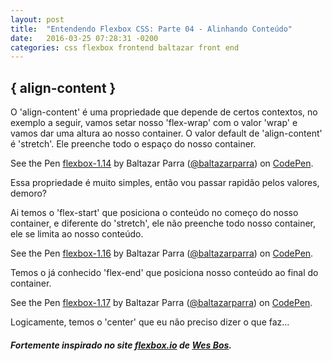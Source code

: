 ```yaml
---
layout: post
title:  "Entendendo Flexbox CSS: Parte 04 - Alinhando Conteúdo"
date:   2016-03-25 07:28:31 -0200
categories: css flexbox frontend baltazar front end
---
```


## \{ align-content \}

O 'align-content' é uma propriedade que depende de certos contextos, no exemplo a seguir,
vamos setar nosso 'flex-wrap' com o valor 'wrap' e vamos dar uma altura ao nosso container.
O valor default de 'align-content' é 'stretch'. Ele preenche todo o espaço do nosso container.

<p data-height="700" data-theme-id="22766" data-slug-hash="YqVOXm" data-default-tab="result" data-user="baltazarparra" class="codepen">See the Pen <a href="http://codepen.io/baltazarparra/pen/YqVOXm/">flexbox-1.14</a> by Baltazar Parra (<a href="http://codepen.io/baltazarparra">@baltazarparra</a>) on <a href="http://codepen.io">CodePen</a>.</p>
<script async src="//assets.codepen.io/assets/embed/ei.js"></script>

Essa propriedade é muito simples, então vou passar rapidão pelos valores, demoro?

Ai temos o 'flex-start' que posiciona o conteúdo no começo do nosso container, e diferente do 'stretch',
ele não preenche todo nosso container, ele se limita ao nosso conteúdo.

<p data-height="600" data-theme-id="22766" data-slug-hash="oxwgYR" data-default-tab="result" data-user="baltazarparra" class="codepen">See the Pen <a href="http://codepen.io/baltazarparra/pen/oxwgYR/">flexbox-1.16</a> by Baltazar Parra (<a href="http://codepen.io/baltazarparra">@baltazarparra</a>) on <a href="http://codepen.io">CodePen</a>.</p>
<script async src="//assets.codepen.io/assets/embed/ei.js"></script>

Temos o já conhecido 'flex-end' que posiciona nosso conteúdo ao final do container.

<p data-height="600" data-theme-id="22766" data-slug-hash="rewajK" data-default-tab="result" data-user="baltazarparra" class="codepen">See the Pen <a href="http://codepen.io/baltazarparra/pen/rewajK/">flexbox-1.17</a> by Baltazar Parra (<a href="http://codepen.io/baltazarparra">@baltazarparra</a>) on <a href="http://codepen.io">CodePen</a>.</p>
<script async src="//assets.codepen.io/assets/embed/ei.js"></script>

Logicamente, temos o 'center' que eu não preciso dizer o que faz...




##### Fortemente inspirado no site [flexbox.io](http://flexbox.io) de [Wes Bos](http://wesbos.com/).
